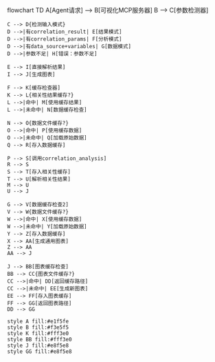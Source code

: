 flowchart TD
    A[Agent请求] --> B[可视化MCP服务器]
    B --> C[参数检测器]
    
    C --> D{检测输入模式}
    D -->|有correlation_result| E[结果模式]
    D -->|有correlation_params| F[分析模式]
    D -->|有data_source+variables| G[数据模式]
    D -->|参数不足| H[错误：参数不足]
    
    E --> I[直接解析结果]
    I --> J[生成图表]
    
    F --> K[缓存检查器]
    K --> L{相关性结果缓存?}
    L -->|命中| M[使用缓存结果]
    L -->|未命中| N[数据缓存检查]
    
    N --> O{数据文件缓存?}
    O -->|命中| P[使用缓存数据]
    O -->|未命中| Q[加载原始数据]
    Q --> R[存入数据缓存]
    
    P --> S[调用correlation_analysis]
    R --> S
    S --> T[存入相关性缓存]
    T --> U[解析相关性结果]
    M --> U
    U --> J
    
    G --> V[数据缓存检查2]
    V --> W{数据文件缓存?}
    W -->|命中| X[使用缓存数据]
    W -->|未命中| Y[加载原始数据]
    Y --> Z[存入数据缓存]
    X --> AA[生成通用图表]
    Z --> AA
    AA --> J
    
    J --> BB[图表缓存检查]
    BB --> CC{图表文件缓存?}
    CC -->|命中| DD[返回缓存路径]
    CC -->|未命中| EE[生成新图表]
    EE --> FF[存入图表缓存]
    FF --> GG[返回图表路径]
    DD --> GG
    
    style A fill:#e1f5fe
    style B fill:#f3e5f5
    style K fill:#fff3e0
    style BB fill:#fff3e0
    style J fill:#e8f5e8
    style GG fill:#e8f5e8